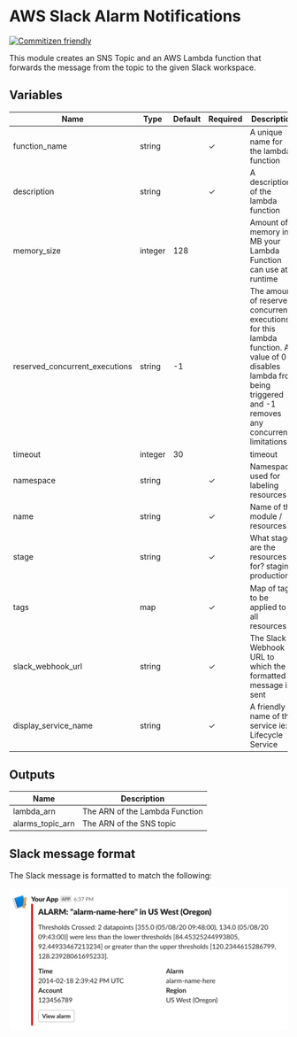 # AWS Slack Alarm Notifications

[![Commitizen friendly](https://img.shields.io/badge/commitizen-friendly-brightgreen.svg)](http://commitizen.github.io/cz-cli/)

This module creates an SNS Topic and an AWS Lambda function that forwards the message from the topic to the given Slack workspace.

## Variables

| Name                           | Type    | Default | Required | Description                                                                                                                                                          |
| ------------------------------ | ------- | ------- | -------- | -------------------------------------------------------------------------------------------------------------------------------------------------------------------- |
| function_name                  | string  |         | ✓       | A unique name for the lambda function                                                                                                                                |
| description                    | string  |         | ✓       | A description of the lambda function                                                                                                                                 |
| memory_size                    | integer | 128     |          | Amount of memory in MB your Lambda Function can use at runtime                                                                                                       |
| reserved_concurrent_executions | string  | -1      |          | The amount of reserved concurrent executions for this lambda function. A value of 0 disables lambda from being triggered and -1 removes any concurrency limitations. |
| timeout                        | integer | 30      |          | timeout                                                                                                                                                              |
| namespace                      | string  |         | ✓       | Namespace used for labeling resources                                                                                                                                |
| name                           | string  |         | ✓       | Name of the module / resources                                                                                                                                       |
| stage                          | string  |         | ✓       | What stage are the resources for? staging, production?                                                                                                               |
| tags                           | map     |         | ✓       | Map of tags to be applied to all resources                                                                                                                           |
| slack_webhook_url              | string  |         | ✓       | The Slack Webhook URL to which the formatted message is sent                                                                                                         |
| display_service_name           | string  |         | ✓       | A friendly name of the service ie: Lifecycle Service                                                                                                                 |

## Outputs

| Name                    | Description                                                       |
| ----------------------- | ----------------------------------------------------------------- |
| lambda_arn              | The ARN of the Lambda Function                                    |
| alarms_topic_arn        | The ARN of the SNS topic                                          |

## Slack message format
The Slack message is formatted to match the following:

![demo](https://raw.githubusercontent.com/Adaptavist/terraform-module-aws-alarms-slack/master/demo.png)